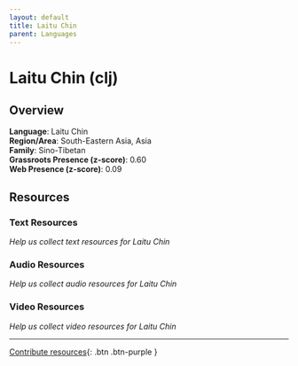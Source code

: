 ```yaml
---
layout: default
title: Laitu Chin
parent: Languages
---
```


# Laitu Chin (clj)

## Overview

**Language**: Laitu Chin  
**Region/Area**: South-Eastern Asia, Asia  
**Family**: Sino-Tibetan  
**Grassroots Presence (z-score)**: 0.60  
**Web Presence (z-score)**: 0.09  

## Resources

### Text Resources
*Help us collect text resources for Laitu Chin*

### Audio Resources
*Help us collect audio resources for Laitu Chin*

### Video Resources
*Help us collect video resources for Laitu Chin*

---

[Contribute resources](https://forms.office.com/e/1SfLJx3u1r){: .btn .btn-purple }
